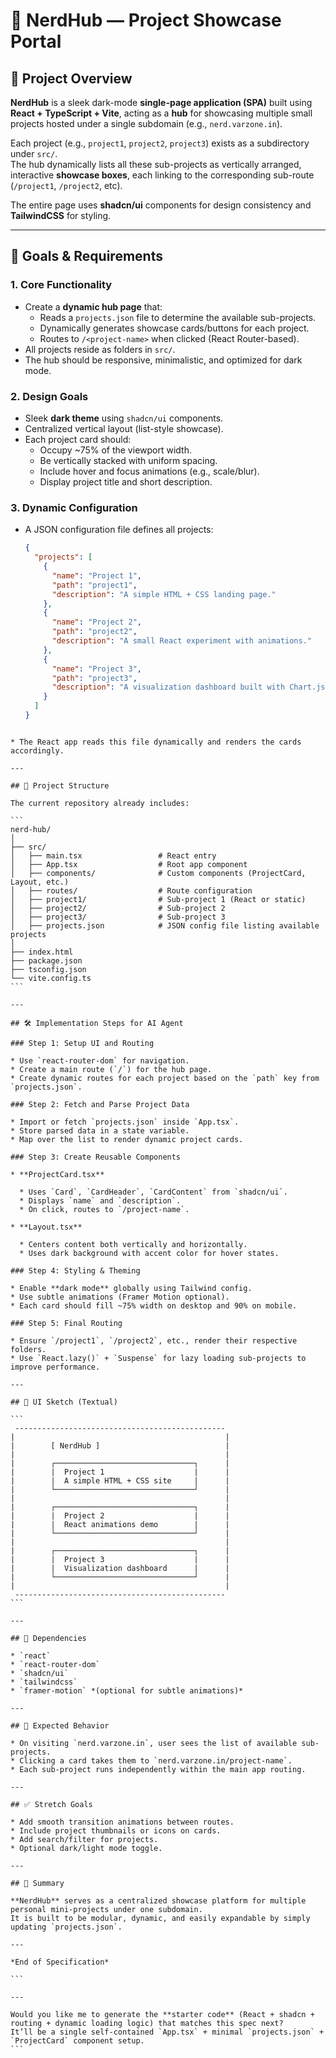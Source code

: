 # 🧠 NerdHub — Project Showcase Portal

## 📘 Project Overview
**NerdHub** is a sleek dark-mode **single-page application (SPA)** built using **React + TypeScript + Vite**, acting as a **hub** for showcasing multiple small projects hosted under a single subdomain (e.g., `nerd.varzone.in`).

Each project (e.g., `project1`, `project2`, `project3`) exists as a subdirectory under `src/`.  
The hub dynamically lists all these sub-projects as vertically arranged, interactive **showcase boxes**, each linking to the corresponding sub-route (`/project1`, `/project2`, etc).

The entire page uses **shadcn/ui** components for design consistency and **TailwindCSS** for styling.

---

## 🎯 Goals & Requirements

### 1. Core Functionality
- Create a **dynamic hub page** that:
  - Reads a `projects.json` file to determine the available sub-projects.
  - Dynamically generates showcase cards/buttons for each project.
  - Routes to `/<project-name>` when clicked (React Router-based).
- All projects reside as folders in `src/`.
- The hub should be responsive, minimalistic, and optimized for dark mode.

### 2. Design Goals
- Sleek **dark theme** using `shadcn/ui` components.
- Centralized vertical layout (list-style showcase).
- Each project card should:
  - Occupy ~75% of the viewport width.
  - Be vertically stacked with uniform spacing.
  - Include hover and focus animations (e.g., scale/blur).
  - Display project title and short description.

### 3. Dynamic Configuration
- A JSON configuration file defines all projects:
  ```json
  {
    "projects": [
      {
        "name": "Project 1",
        "path": "project1",
        "description": "A simple HTML + CSS landing page."
      },
      {
        "name": "Project 2",
        "path": "project2",
        "description": "A small React experiment with animations."
      },
      {
        "name": "Project 3",
        "path": "project3",
        "description": "A visualization dashboard built with Chart.js."
      }
    ]
  }
````

* The React app reads this file dynamically and renders the cards accordingly.

---

## 🧩 Project Structure

The current repository already includes:

```
nerd-hub/
│
├── src/
│   ├── main.tsx                 # React entry
│   ├── App.tsx                  # Root app component
│   ├── components/              # Custom components (ProjectCard, Layout, etc.)
│   ├── routes/                  # Route configuration
│   ├── project1/                # Sub-project 1 (React or static)
│   ├── project2/                # Sub-project 2
│   ├── project3/                # Sub-project 3
│   ├── projects.json            # JSON config file listing available projects
│
├── index.html
├── package.json
├── tsconfig.json
└── vite.config.ts
```

---

## 🛠️ Implementation Steps for AI Agent

### Step 1: Setup UI and Routing

* Use `react-router-dom` for navigation.
* Create a main route (`/`) for the hub page.
* Create dynamic routes for each project based on the `path` key from `projects.json`.

### Step 2: Fetch and Parse Project Data

* Import or fetch `projects.json` inside `App.tsx`.
* Store parsed data in a state variable.
* Map over the list to render dynamic project cards.

### Step 3: Create Reusable Components

* **ProjectCard.tsx**

  * Uses `Card`, `CardHeader`, `CardContent` from `shadcn/ui`.
  * Displays `name` and `description`.
  * On click, routes to `/project-name`.

* **Layout.tsx**

  * Centers content both vertically and horizontally.
  * Uses dark background with accent color for hover states.

### Step 4: Styling & Theming

* Enable **dark mode** globally using Tailwind config.
* Use subtle animations (Framer Motion optional).
* Each card should fill ~75% width on desktop and 90% on mobile.

### Step 5: Final Routing

* Ensure `/project1`, `/project2`, etc., render their respective folders.
* Use `React.lazy()` + `Suspense` for lazy loading sub-projects to improve performance.

---

## 🎨 UI Sketch (Textual)

```
 -----------------------------------------------
|                                               |
|        [ NerdHub ]                            |
|                                               |
|        ┌───────────────────────────────┐      |
|        |  Project 1                    |      |
|        |  A simple HTML + CSS site     |      |
|        └───────────────────────────────┘      |
|                                               |
|        ┌───────────────────────────────┐      |
|        |  Project 2                    |      |
|        |  React animations demo        |      |
|        └───────────────────────────────┘      |
|                                               |
|        ┌───────────────────────────────┐      |
|        |  Project 3                    |      |
|        |  Visualization dashboard      |      |
|        └───────────────────────────────┘      |
|                                               |
 -----------------------------------------------
```

---

## 🧱 Dependencies

* `react`
* `react-router-dom`
* `shadcn/ui`
* `tailwindcss`
* `framer-motion` *(optional for subtle animations)*

---

## 🚀 Expected Behavior

* On visiting `nerd.varzone.in`, user sees the list of available sub-projects.
* Clicking a card takes them to `nerd.varzone.in/project-name`.
* Each sub-project runs independently within the main app routing.

---

## ✅ Stretch Goals

* Add smooth transition animations between routes.
* Include project thumbnails or icons on cards.
* Add search/filter for projects.
* Optional dark/light mode toggle.

---

## 🧭 Summary

**NerdHub** serves as a centralized showcase platform for multiple personal mini-projects under one subdomain.
It is built to be modular, dynamic, and easily expandable by simply updating `projects.json`.

---

*End of Specification*

```

---

Would you like me to generate the **starter code** (React + shadcn + routing + dynamic loading logic) that matches this spec next?  
It’ll be a single self-contained `App.tsx` + minimal `projects.json` + `ProjectCard` component setup.
```
